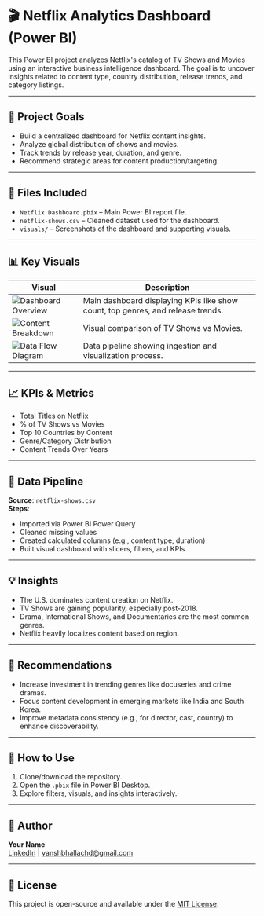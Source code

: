 # 🎬 Netflix Analytics Dashboard (Power BI)

This Power BI project analyzes Netflix's catalog of TV Shows and Movies using an interactive business intelligence dashboard. The goal is to uncover insights related to content type, country distribution, release trends, and category listings.

---

## 🚀 Project Goals

- Build a centralized dashboard for Netflix content insights.
- Analyze global distribution of shows and movies.
- Track trends by release year, duration, and genre.
- Recommend strategic areas for content production/targeting.

---

## 📁 Files Included

- `Netflix Dashboard.pbix` – Main Power BI report file.
- `netflix-shows.csv` – Cleaned dataset used for the dashboard.
- `visuals/` – Screenshots of the dashboard and supporting visuals.

---

## 📊 Key Visuals

| Visual | Description |
|--------|-------------|
| ![Dashboard Overview](visuals/dashboard_overview.png) | Main dashboard displaying KPIs like show count, top genres, and release trends. |
| ![Content Breakdown](visuals/content_breakdown.png) | Visual comparison of TV Shows vs Movies. |
| ![Data Flow Diagram](visuals/data_flow_diagram.png) | Data pipeline showing ingestion and visualization process. |

---

## 📈 KPIs & Metrics

- Total Titles on Netflix
- % of TV Shows vs Movies
- Top 10 Countries by Content
- Genre/Category Distribution
- Content Trends Over Years

---

## 🔄 Data Pipeline

**Source**: `netflix-shows.csv`  
**Steps**:
- Imported via Power BI Power Query
- Cleaned missing values
- Created calculated columns (e.g., content type, duration)
- Built visual dashboard with slicers, filters, and KPIs

---

## 💡 Insights

- The U.S. dominates content creation on Netflix.
- TV Shows are gaining popularity, especially post-2018.
- Drama, International Shows, and Documentaries are the most common genres.
- Netflix heavily localizes content based on region.

---

## 🧠 Recommendations

- Increase investment in trending genres like docuseries and crime dramas.
- Focus content development in emerging markets like India and South Korea.
- Improve metadata consistency (e.g., for director, cast, country) to enhance discoverability.

---

## 📌 How to Use

1. Clone/download the repository.
2. Open the `.pbix` file in Power BI Desktop.
3. Explore filters, visuals, and insights interactively.

---

## 👤 Author

**Your Name**  
[LinkedIn](#) | vanshbhallachd@gmail.com

---

## 📄 License

This project is open-source and available under the [MIT License](LICENSE).

